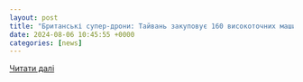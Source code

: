 ```yaml
---
layout: post
title: "Британські супер-дрони: Тайвань закуповує 160 високоточних машин для захисту від Китаю"
date: 2024-08-06 10:45:55 +0000
categories: [news]
---
```


[Читати далі](https://2plus2.ua/zateryannyj-mir/novyny/zdatni-znischuvati-bronetehniku-kateri-ta-litaki-velikobritaniya-prodemonstruvala-novi-super-droni)
